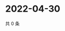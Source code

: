 # 2022-04-30

共 0 条

<!-- BEGIN WEIBO -->
<!-- 最后更新时间 Sat Apr 30 2022 11:15:21 GMT+0800 (China Standard Time) -->

<!-- END WEIBO -->
